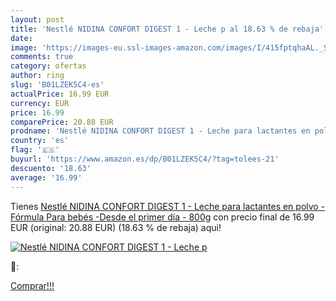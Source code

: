 ```yaml
---
layout: post
title: 'Nestlé NIDINA CONFORT DIGEST 1 - Leche p al 18.63 % de rebaja'
date: 
image: 'https://images-eu.ssl-images-amazon.com/images/I/415fptqhaAL._SL200_.jpg'
comments: true
category: ofertas
author: ring
slug: 'B01LZEK5C4-es'
actualPrice: 16.99 EUR
currency: EUR
price: 16.99
comparePrice: 20.88 EUR
prodname: 'Nestlé NIDINA CONFORT DIGEST 1 - Leche para lactantes en polvo - Fórmula Para bebés -Desde el primer día - 800g'
country: 'es'
flag: '🇪🇸'
buyurl: 'https://www.amazon.es/dp/B01LZEK5C4/?tag=tolees-21'
descuento: '18.63'
average: '16.99'
---
```


Tienes [Nestlé NIDINA CONFORT DIGEST 1 - Leche para lactantes en polvo - Fórmula Para bebés -Desde el primer día - 800g](https://www.amazon.es/dp/B01LZEK5C4/?tag=tolees-21) con precio final de  16.99 EUR (original: 20.88 EUR) (18.63 %  de rebaja) aqui!

[![Nestlé NIDINA CONFORT DIGEST 1 - Leche p](https://images-eu.ssl-images-amazon.com/images/I/415fptqhaAL._SL200_.jpg)](https://www.amazon.es/dp/B01LZEK5C4/?tag=tolees-21)

🔎:


[Comprar!!!](https://www.amazon.es/dp/B01LZEK5C4/?tag=tolees-21)
